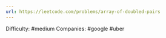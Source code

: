 ```yaml
---
url: https://leetcode.com/problems/array-of-doubled-pairs
---
```


Difficulty: #medium
Companies: #google #uber